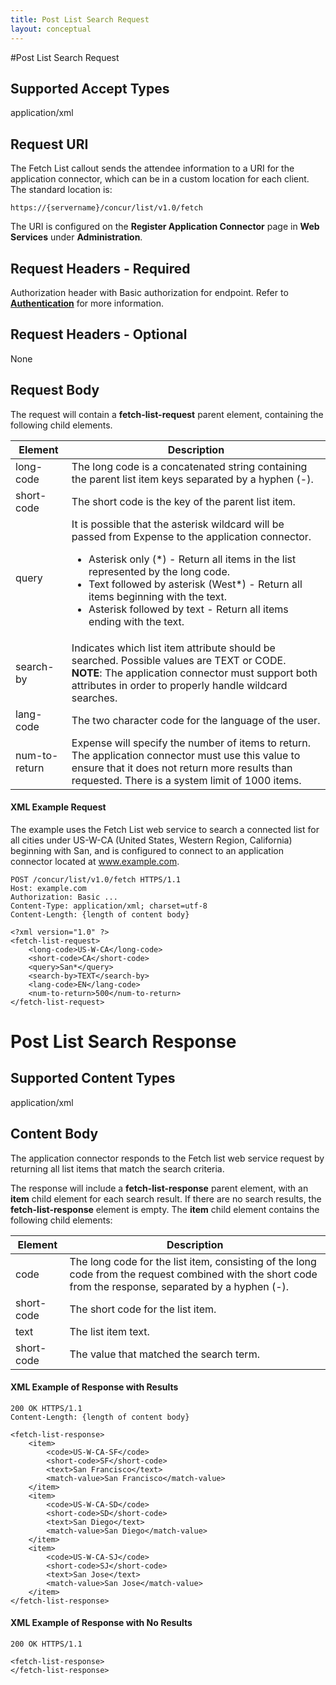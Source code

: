 ```yaml
---
title: Post List Search Request 
layout: conceptual
---
```


#Post List Search Request

## Supported Accept Types
application/xml

## Request URI
The Fetch List callout sends the attendee information to a URI for the application connector, which can be in a custom location for each client. The standard location is:

    https://{servername}/concur/list/v1.0/fetch

The URI is configured on the **Register Application Connector** page in **Web Services** under **Administration**.

## Request Headers - Required
Authorization header with Basic authorization for endpoint. Refer to [**Authentication**][1] for more information.

## Request Headers - Optional
None

## Request Body
The request will contain a **fetch-list-request** parent element, containing the following child elements.

|  Element |  Description |
|----------|--------------|
|  long-code |  The long code is a concatenated string containing the parent list item keys separated by a hyphen (-). |
|  short-code |  The short code is the key of the parent list item. |
|  query |  It is possible that the asterisk wildcard will be passed from Expense to the application connector. <ul><li>Asterisk only (\*) - Return all items in the list represented by the long code.</li><li>Text followed by asterisk (West\*) - Return all items beginning with the text.</li><li>Asterisk followed by text - Return all items ending with the text.</li></ul> |
|  search-by |  Indicates which list item attribute should be searched. Possible values are TEXT or CODE.<br/>**NOTE**: The application connector must support both attributes in order to properly handle wildcard searches. |
|  lang-code |  The two character code for the language of the user. |
|  num-to-return |  Expense will specify the number of items to return. The application connector must use this value to ensure that it does not return more results than requested. There is a system limit of 1000 items. |

####  XML Example Request

The example uses the Fetch List web service to search a connected list for all cities under US-W-CA (United States, Western Region, California) beginning with San, and is configured to connect to an application connector located at www.example.com.

    POST /concur/list/v1.0/fetch HTTPS/1.1
    Host: example.com
    Authorization: Basic ...
    Content-Type: application/xml; charset=utf-8
    Content-Length: {length of content body}

    <?xml version="1.0" ?>
    <fetch-list-request>
        <long-code>US-W-CA</long-code>
        <short-code>CA</short-code>
        <query>San*</query>
        <search-by>TEXT</search-by>
        <lang-code>EN</lang-code>
        <num-to-return>500</num-to-return>
    </fetch-list-request>

# Post List Search Response

## Supported Content Types                                                                                                     

application/xml

## Content Body                                                                                                                

The application connector responds to the Fetch list web service request by returning all list items that match the search criteria.

The response will include a **fetch-list-response** parent element, with an **item** child element for each search result. If there are no search results, the **fetch-list-response** element is empty. The **item** child element contains the following child elements:

|  Element |  Description |
|---------------|--------------|
|  code |  The long code for the list item, consisting of the long code from the request combined with the short code from the response, separated by a hyphen (-). |
|  short-code |  The short code for the list item. |
|  text |  The list item text. |
|  short-code |  The value that matched the search term. |

####  XML Example of Response with Results

    200 OK HTTPS/1.1
    Content-Length: {length of content body}

    <fetch-list-response>
        <item>
            <code>US-W-CA-SF</code>
            <short-code>SF</short-code>
            <text>San Francisco</text>
            <match-value>San Francisco</match-value>
        </item>
        <item>
            <code>US-W-CA-SD</code>
            <short-code>SD</short-code>
            <text>San Diego</text>
            <match-value>San Diego</match-value>
        </item>
        <item>
            <code>US-W-CA-SJ</code>
            <short-code>SJ</short-code>
            <text>San Jose</text>
            <match-value>San Jose</match-value>
        </item>
    </fetch-list-response>

####  XML Example of Response with No Results

    200 OK HTTPS/1.1

    <fetch-list-response>
    </fetch-list-response>

  


[1]: https://developer.concur.com/node/443#auth
